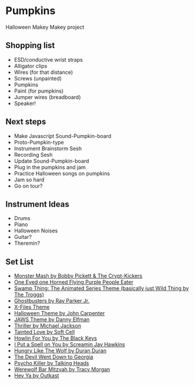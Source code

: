 # Pumpkins

Halloween Makey Makey project


## Shopping list

* ESD/conductive wrist straps
* Alligator clips
* Wires (for that distance)
* Screws (unpainted)
* Pumpkins
* Paint (for pumpkins)
* Jumper wires (breadboard)
* Speaker!


## Next steps

* Make Javascript Sound-Pumpkin-board
* Proto-Pumpkin-type
* Instrument Brainstorm Sesh
* Recording Sesh
* Update Sound-Pumpkin-board
* Plug in the pumpkins and jam
* Practice Halloween songs on pumpkins
* Jam so hard
* Go on tour?


## Instrument Ideas

* Drums
* Piano
* Halloween Noises
* Guitar?
* Theremin?


## Set List

* [Monster Mash by Bobby Pickett & The Crypt-Kickers](https://www.youtube.com/watch?v=1gKi-Xuqkx8)
* [One Eyed one Horned Flying Purple People Eater](https://www.youtube.com/watch?v=3nEeoXS18Ww)
* [Swamp Thing: The Animated Series Theme (basically just Wild Thing by The Troggs)](https://www.youtube.com/watch?v=3H5zXh6MVvg)
* [Ghostbusters by Ray Parker Jr.](https://www.youtube.com/watch?v=guQvDOGvRIM)
* [X-Files Theme](https://www.youtube.com/watch?v=hAAlDoAtV7Y)
* [Halloween Theme by John Carpenter](https://www.youtube.com/watch?v=VLFx30Ijiq0)
* [JAWS Theme by Danny Elfman](https://www.youtube.com/watch?v=iPIZ0cl3GSI)
* [Thriller by Michael Jackson](https://www.youtube.com/watch?v=sOnqjkJTMaA)
* [Tainted Love by Soft Cell](https://www.youtube.com/watch?v=26q_aarfaEA)
* [Howlin For You by The Black Keys](https://www.youtube.com/watch?v=a_426RiwST8)
* [I Put a Spell on You by Screamin Jay Hawkins](https://www.youtube.com/watch?v=PwXai-sgM-s)
* [Hungry Like The Wolf by Duran Duran](https://www.youtube.com/watch?v=oJL-lCzEXgI)
* [The Devil Went Down to Georgia](https://www.youtube.com/watch?v=K6RUg-NkjY4)
* [Psycho Killer by Talking Heads](https://www.youtube.com/watch?v=O52jAYa4Pm8)
* [Werewolf Bar Mitzvah by Tracy Morgan](https://www.youtube.com/watch?v=A6V2oCX3Hn4)
* [Hey Ya by Outkast](https://www.youtube.com/watch?v=PWgvGjAhvIw)
